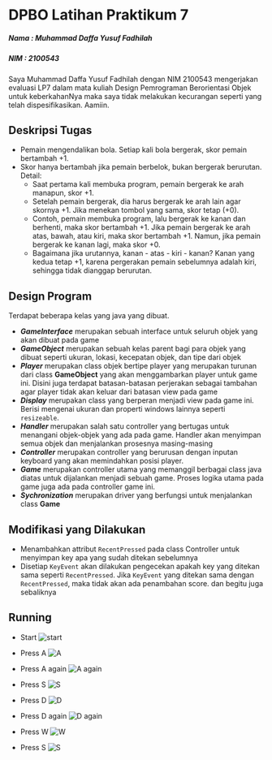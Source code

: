 # **DPBO Latihan Praktikum 7**

##### **Nama : Muhammad Daffa Yusuf Fadhilah**

##### **NIM : 2100543**

Saya Muhammad Daffa Yusuf Fadhilah dengan NIM 2100543 mengerjakan evaluasi LP7
dalam mata kuliah Design Pemrograman Berorientasi Objek
untuk keberkahanNya maka saya tidak melakukan kecurangan seperti
yang telah dispesifikasikan. Aamiin.

## **Deskripsi Tugas**

- Pemain mengendalikan bola. Setiap kali bola bergerak, skor pemain bertambah +1.
- Skor hanya bertambah jika pemain berbelok, bukan bergerak berurutan. Detail:
  - Saat pertama kali membuka program, pemain bergerak ke arah manapun, skor +1.
  - Setelah pemain bergerak, dia harus bergerak ke arah lain agar skornya +1. Jika menekan tombol yang sama, skor tetap (+0).
  - Contoh, pemain membuka program, lalu bergerak ke kanan dan berhenti, maka skor bertambah +1. Jika pemain bergerak ke arah atas, bawah, atau kiri, maka skor bertambah +1. Namun, jika pemain bergerak ke kanan lagi, maka skor +0.
  - Bagaimana jika urutannya, kanan - atas - kiri - kanan? Kanan yang kedua tetap +1, karena pergerakan pemain sebelumnya adalah kiri, sehingga tidak dianggap berurutan.

## **Design Program**

Terdapat beberapa kelas yang java yang dibuat.

- **_GameInterface_** merupakan sebuah interface untuk seluruh objek yang akan dibuat pada game
- **_GameObject_** merupakan sebuah kelas parent bagi para objek yang dibuat seperti ukuran, lokasi, kecepatan objek, dan tipe dari objek
- **_Player_** merupakan class objek bertipe player yang merupakan turunan dari class **GameObject** yang akan menggambarkan player untuk game ini. Disini juga terdapat batasan-batasan perjerakan sebagai tambahan agar player tidak akan keluar dari batasan view pada game
- **_Display_** merupakan class yang berperan menjadi view pada game ini. Berisi mengenai ukuran dan properti windows lainnya seperti `resizeable`.
- **_Handler_** merupakan salah satu controller yang bertugas untuk menangani objek-objek yang ada pada game. Handler akan menyimpan semua objek dan menjalankan prosesnya masing-masing
- **_Controller_** merupakan controller yang berurusan dengan inputan keyboard yang akan memindahkan posisi player.
- **_Game_** merupakan controller utama yang memanggil berbagai class java diatas untuk dijalankan menjadi sebuah game. Proses logika utama pada game juga ada pada controller game ini.
- **_Sychronization_** merupakan driver yang berfungsi untuk menjalankan class **Game**

## **Modifikasi yang Dilakukan**

- Menambahkan attribut `RecentPressed` pada class Controller untuk menyimpan key apa yang sudah ditekan sebelumnya
- Disetiap `KeyEvent` akan dilakukan pengecekan apakah key yang ditekan sama seperti `RecentPressed`. Jika `KeyEvent` yang ditekan sama dengan `RecentPressed`, maka tidak akan ada penambahan score. dan begitu juga sebaliknya

## **Running**

- Start
  ![start](https://github.com/mdaffayusuff/LP7C2DPBO2022/blob/main/ss/1-Start.png?raw=true)

- Press A
  ![A](https://github.com/mdaffayusuff/LP7C2DPBO2022/blob/main/ss/2-Pressed%20A.png?raw=true)

- Press A again
  ![A again](https://github.com/mdaffayusuff/LP7C2DPBO2022/blob/main/ss/3-Pressed%20A%20again.png?raw=true)

- Press S
  ![S](https://github.com/mdaffayusuff/LP7C2DPBO2022/blob/main/ss/4-Pressed%20S.png?raw=true)

- Press D
  ![D](https://github.com/mdaffayusuff/LP7C2DPBO2022/blob/main/ss/5-Pressed%20D.png?raw=true)

- Press D again
  ![D again](https://github.com/mdaffayusuff/LP7C2DPBO2022/blob/main/ss/6-Pressed%20D%20again.png?raw=true)

- Press W
  ![W](https://github.com/mdaffayusuff/LP7C2DPBO2022/blob/main/ss/7-Pressed%20W.png?raw=true)

- Press S
  ![S](https://github.com/mdaffayusuff/LP7C2DPBO2022/blob/main/ss/8-Pressed%20S.png?raw=true)
